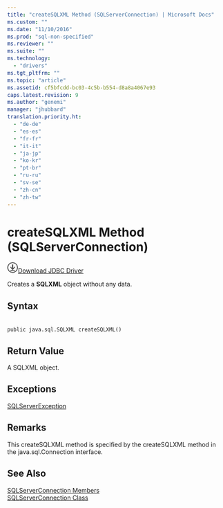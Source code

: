 ```yaml
---
title: "createSQLXML Method (SQLServerConnection) | Microsoft Docs"
ms.custom: ""
ms.date: "11/10/2016"
ms.prod: "sql-non-specified"
ms.reviewer: ""
ms.suite: ""
ms.technology: 
  - "drivers"
ms.tgt_pltfrm: ""
ms.topic: "article"
ms.assetid: cf5bfcdd-bc03-4c5b-b554-d8a8a4067e93
caps.latest.revision: 9
ms.author: "genemi"
manager: "jhubbard"
translation.priority.ht: 
  - "de-de"
  - "es-es"
  - "fr-fr"
  - "it-it"
  - "ja-jp"
  - "ko-kr"
  - "pt-br"
  - "ru-ru"
  - "sv-se"
  - "zh-cn"
  - "zh-tw"
---
```

# createSQLXML Method (SQLServerConnection)
![Download](../../../ssdt/media/download.png)[Download JDBC Driver](http://go.microsoft.com/fwlink/?LinkId=245496)

  Creates a **SQLXML** object without any data.  
  
## Syntax  
  
```  
  
public java.sql.SQLXML createSQLXML()  
```  
  
## Return Value  
 A SQLXML object.  
  
## Exceptions  
 [SQLServerException](../../../connect/jdbc/reference/sqlserverexception-class.md)  
  
## Remarks  
 This createSQLXML method is specified by the createSQLXML method in the java.sql.Connection interface.  
  
## See Also  
 [SQLServerConnection Members](../../../connect/jdbc/reference/sqlserverconnection-members.md)   
 [SQLServerConnection Class](../../../connect/jdbc/reference/sqlserverconnection-class.md)  
  
  